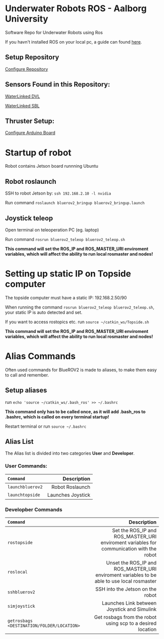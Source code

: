 # <b>Underwater Robots ROS - Aalborg University</b>
Software Repo for Underwater Robots using Ros

If you havn't installed ROS on your local pc, a guide can found [here](Doc/Install_ROS.md).

## <b>Setup Repository</b>
[Configure Repository](Doc/Config_BlueROV2_Repo.md)

## <b>Sensors Found in this Repository:</b>
[WaterLinked DVL](src/aau_waterlinked_dvl/README.md)

[WaterLinked SBL](src/aau_waterlinked_dvl/README.md)

## <b>Thruster Setup:</b>
[Configure Arduino Board](Doc/Config_Arduino.md)

# <b>Startup of robot</b>
Robot contains Jetson board runnning Ubuntu

## <b>Robot roslaunch</b>
SSH to robot Jetson by:
`ssh 192.168.2.10 -l nvidia`

Run command
`roslaunch bluerov2_bringup bluerov2_bringup.launch`

## <b>Joystick teleop</b> 
Open terminal on teleoperation PC (eg. laptop)

Run command
`rosrun bluerov2_teleop bluerov2_teleop.sh`

**This command will set the ROS_IP and ROS_MASTER_URI enviroment variables, which will affect the ability to run local rosmaster and nodes!**

# <b>Setting up static IP on Topside computer</b>
The topside computer must have a static IP:
192.168.2.50/90

When running the command
`rosrun bluerov2_teleop bluerov2_teleop.sh`, your static IP is auto detected and set.

If you want to access rostopics etc. run `source ~/catkin_ws/Topside.sh`

**This command will set the ROS_IP and ROS_MASTER_URI enviroment variables, which will affect the ability to run local rosmaster and nodes!**

# <b>Alias Commands</b>
Often used commands for BlueROV2 is made to aliases, to make them easy to call and remember.

## <b>Setup aliases</b>
run `echo 'source ~/catkin_ws/.bash_ros' >> ~/.bashrc`

**This command only has to be called once, as it will add .bash_ros to .bashrc, which is called on every terminal startup!**

Restart terminal or run `source ~/.bashrc`

## <b>Alias List</b>

The Alias list is divided into two categories <b>User</b> and <b>Developer</b>.

### <b>User Commands:</b>
| `Command` | Description |
| :------------ | -----------: |
| `launchbluerov2` | Robot Roslaunch |
| `launchtopside` | Launches Joystick |

### <b>Developber Commands</b>
| `Command` | Description |
| :------------ | -----------: |
| `rostopside` | Set the ROS_IP and ROS_MASTER_URI enviroment variables for communication with the robot |
| `roslocal` | Unset the ROS_IP and ROS_MASTER_URI enviroment variables to be able to use local rosmaster |
| `sshbluerov2` | SSH into the Jetson on the robot|
| `simjoystick` | Launches Link between Joystick and Simulink |
| `getrosbags <DESTINATION/FOLDER/LOCATION>` | Get rosbags from the robot using scp to a desired location |
